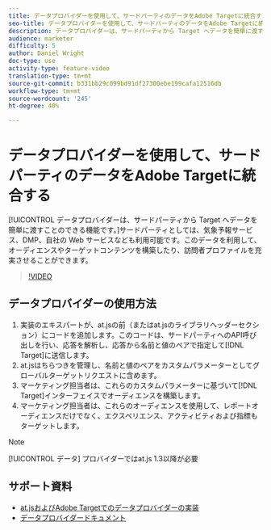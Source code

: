 ```yaml
---
title: データプロバイダーを使用して、サードパーティのデータをAdobe Targetに統合する
seo-title: データプロバイダーを使用して、サードパーティのデータをAdobe Targetに統合する
description: データプロバイダーは、サードパーティから Target へデータを簡単に渡すことのできる機能です。サードパーティとしては、気象予報サービス、DMP、自社の Web サービスなども利用可能です。このデータを利用して、オーディエンスやターゲットコンテンツを構築したり、訪問者プロファイルを充実させることができます。
audience: marketer
difficulty: 5
author: Daniel Wright
doc-type: use
activity-type: feature-video
translation-type: tm+mt
source-git-commit: b331bb29c099bd91df27300ebe199cafa12516db
workflow-type: tm+mt
source-wordcount: '245'
ht-degree: 40%

---
```



# データプロバイダーを使用して、サードパーティのデータをAdobe Targetに統合する

[!UICONTROL データプロバイダーは、サードパーティから Target へデータを簡単に渡すことのできる機能です。]サードパーティとしては、気象予報サービス、DMP、自社の Web サービスなども利用可能です。このデータを利用して、オーディエンスやターゲットコンテンツを構築したり、訪問者プロファイルを充実させることができます。

>[!VIDEO](https://video.tv.adobe.com/v/22349/?quality=12)

## データプロバイダーの使用方法

1. 実装のエキスパートが、at.jsの前（またはat.jsのライブラリヘッダーセクション）にコードを追加します。このコードは、サードパーティへのAPI呼び出しを行い、応答を解析し、応答から名前と値のペアで指定して[!DNL Target]に送信します。
1. at.jsはちらつきを管理し、名前と値のペアをカスタムパラメーターとしてグローバルターゲットリクエストに含めます。
1. マーケティング担当者は、これらのカスタムパラメーターに基づいて[!DNL Target]インターフェイスでオーディエンスを構築します。
1. マーケティング担当者は、これらのオーディエンスを使用して、レポートオーディエンスだけでなく、エクスペリエンス、アクティビティおよび指標もターゲットします。

>[!NOTE]
>
>[!UICONTROL データ] プロバイダーではat.js 1.3以降が必要

## サポート資料

* [at.jsおよびAdobe Targetでのデータプロバイダーの実装](implement-data-providers-to-integrate-third-party-data.md)
* [データプロバイダードキュメント](https://docs.adobe.com/content/help/en/target/using/implement-target/client-side/functions-overview/targetgobalsettings.html#data-providers)